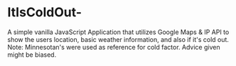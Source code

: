 # ItIsColdOut-
A simple vanilla JavaScript Application that utilizes Google Maps &amp; IP API to show the users location, basic weather information, and also if it's cold out. Note: Minnesotan's were used as reference for cold factor. Advice given might be biased.

